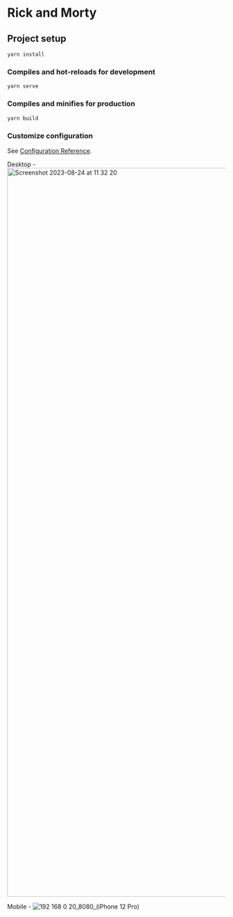 # Rick and Morty

## Project setup
```
yarn install
```

### Compiles and hot-reloads for development
```
yarn serve
```

### Compiles and minifies for production
```
yarn build
```

### Customize configuration
See [Configuration Reference](https://cli.vuejs.org/config/).

Desktop - 
<img width="1676" alt="Screenshot 2023-08-24 at 11 32 20" src="https://github.com/dorne-higital/rick-and-morty/assets/126578655/2a5be357-d383-465b-8aae-d529ac810955">

Mobile - 
![192 168 0 20_8080_(iPhone 12 Pro)](https://github.com/dorne-higital/rick-and-morty/assets/126578655/2ac66e75-9b42-488d-9c81-114916f261c0)
